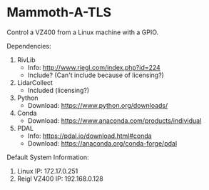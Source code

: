 # Mammoth-A-TLS
 Control a VZ400 from a Linux machine with a GPIO.

 Dependencies:
 1. RivLib
    - Info: http://www.riegl.com/index.php?id=224
    - Include? (Can't include because of licensing?)
 2. LidarCollect
    - Included (licensing?)
 3. Python
    - Download: https://www.python.org/downloads/
 4. Conda
    - Download: https://www.anaconda.com/products/individual
 5. PDAL
    - Info: https://pdal.io/download.html#conda
    - Download: https://anaconda.org/conda-forge/pdal

 Default System Information:
 1. Linux IP: 172.17.0.251
 2. Reigl VZ400 IP: 192.168.0.128
